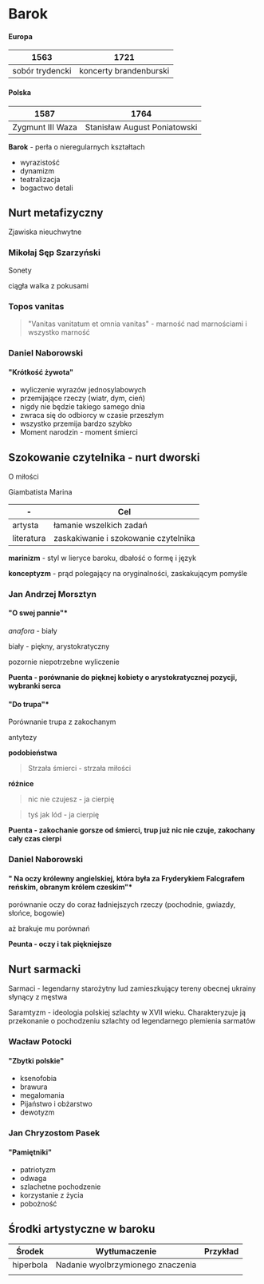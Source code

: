 # Barok

#### Europa

| 1563            | 1721                   |
| --------------- | ---------------------- |
| sobór trydencki | koncerty brandenburski |

#### Polska

| 1587             | 1764                         |
| ---------------- | ---------------------------- |
| Zygmunt III Waza | Stanisław August Poniatowski |

**Barok** - perła o nieregularnych kształtach

- wyrazistość
- dynamizm
- teatralizacja
- bogactwo detali

## Nurt metafizyczny

Zjawiska nieuchwytne

### Mikołaj Sęp Szarzyński

Sonety

ciągła walka z pokusami

### Topos vanitas

> "Vanitas vanitatum et omnia vanitas" - marność nad marnościami i wszystko marność

### Daniel Naborowski

#### "Krótkość żywota"

- wyliczenie wyrazów jednosylabowych
- przemijające rzeczy (wiatr, dym, cień)
- nigdy nie będzie takiego samego dnia
- zwraca się do odbiorcy w czasie przeszłym
- wszystko przemija bardzo szybko
- Moment narodzin - moment śmierci

## Szokowanie czytelnika - nurt dworski

O miłości

Giambatista Marina

| -          | Cel                                  |
| ---------- | ------------------------------------ |
| artysta    | łamanie wszelkich zadań              |
| literatura | zaskakiwanie i szokowanie czytelnika |

**marinizm** - styl w lieryce baroku, dbałość o formę i język

**konceptyzm** - prąd polegający na oryginalności, zaskakującym pomyśle

### Jan Andrzej Morsztyn

#### "O swej pannie"*

*anafora* - biały

biały - piękny, arystokratyczny

pozornie niepotrzebne wyliczenie

**Puenta - porównanie do pięknej kobiety o arystokratycznej pozycji, wybranki serca**

#### "Do trupa"*

Porównanie trupa z zakochanym

antytezy

**podobieństwa**

>  Strzała śmierci - strzała miłości

**różnice**

>  nic nie czujesz - ja cierpię

>  tyś jak lód - ja cierpię

**Puenta - zakochanie gorsze od śmierci, trup już nic nie czuje, zakochany cały czas cierpi**

### Daniel Naborowski

#### " Na oczy królewny angielskiej, która była za Fryderykiem Falcgrafem reńskim, obranym królem czeskim"*

porównanie oczy do coraz ładniejszych rzeczy (pochodnie, gwiazdy, słońce, bogowie)

aż brakuje mu porównań

**Peunta - oczy i tak piękniejsze**

## Nurt sarmacki

Sarmaci - legendarny starożytny lud zamieszkujący tereny obecnej ukrainy słynący z męstwa

Saramtyzm - ideologia polskiej szlachty w XVII wieku. Charakteryzuje ją przekonanie o pochodzeniu szlachty od legendarnego plemienia sarmatów

### Wacław Potocki

#### "Zbytki polskie"

- ksenofobia
- brawura
- megalomania
- Pijaństwo i obżarstwo
- dewotyzm

### Jan Chryzostom Pasek

#### "Pamiętniki"

- patriotyzm
- odwaga
- szlachetne pochodzenie
- korzystanie z życia
- pobożność

## Środki artystyczne w baroku

| Środek    | Wytłumaczenie                     | Przykład |
| --------- | --------------------------------- | -------- |
| hiperbola | Nadanie wyolbrzymionego znaczenia |          |
|           |                                   |          |


